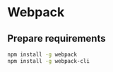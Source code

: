 # Webpack

## Prepare requirements

```bash
npm install -g webpack
npm install -g webpack-cli
```


